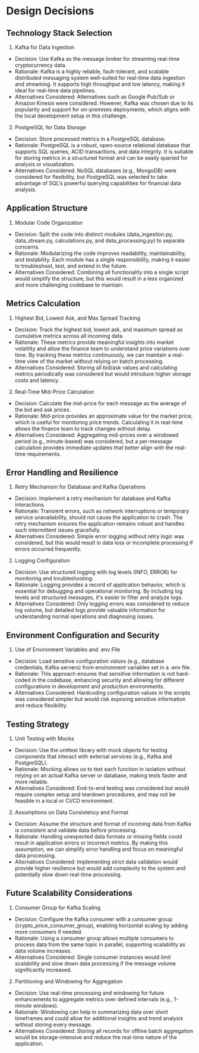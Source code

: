 # Design Decisions

## Technology Stack Selection
1) Kafka for Data Ingestion
- Decision: Use Kafka as the message broker for streaming real-time cryptocurrency data.
- Rationale: Kafka is a highly reliable, fault-tolerant, and scalable distributed messaging system well-suited for real-time data ingestion and streaming. It supports high throughput and low latency, making it ideal for real-time data pipelines.
- Alternatives Considered: Alternatives such as Google Pub/Sub or Amazon Kinesis were considered. However, Kafka was chosen due to its popularity and support for on-premises deployments, which aligns with the local development setup in this challenge.

2) PostgreSQL for Data Storage
- Decision: Store processed metrics in a PostgreSQL database.
- Rationale: PostgreSQL is a robust, open-source relational database that supports SQL queries, ACID transactions, and data integrity. It is suitable for storing metrics in a structured format and can be easily queried for analysis or visualization.
- Alternatives Considered: NoSQL databases (e.g., MongoDB) were considered for flexibility, but PostgreSQL was selected to take advantage of SQL’s powerful querying capabilities for financial data analysis.

## Application Structure
1) Modular Code Organization
- Decision: Split the code into distinct modules (data_ingestion.py, data_stream.py, calculations.py, and data_processing.py) to separate concerns.
- Rationale: Modularizing the code improves readability, maintainability, and testability. Each module has a single responsibility, making it easier to troubleshoot, test, and extend in the future.
- Alternatives Considered: Combining all functionality into a single script would simplify the structure, but this would result in a less organized and more challenging codebase to maintain.

## Metrics Calculation
1) Highest Bid, Lowest Ask, and Max Spread Tracking
- Decision: Track the highest bid, lowest ask, and maximum spread as cumulative metrics across all incoming data.
- Rationale: These metrics provide meaningful insights into market volatility and allow the finance team to understand price variations over time. By tracking these metrics continuously, we can maintain a real-time view of the market without relying on batch processing.
- Alternatives Considered: Storing all bid/ask values and calculating metrics periodically was considered but would introduce higher storage costs and latency.

2) Real-Time Mid-Price Calculation
- Decision: Calculate the mid-price for each message as the average of the bid and ask prices.
- Rationale: Mid-price provides an approximate value for the market price, which is useful for monitoring price trends. Calculating it in real-time allows the finance team to track changes without delay.
- Alternatives Considered: Aggregating mid-prices over a windowed period (e.g., minute-based) was considered, but a per-message calculation provides immediate updates that better align with the real-time requirements.

## Error Handling and Resilience
1) Retry Mechanism for Database and Kafka Operations
- Decision: Implement a retry mechanism for database and Kafka interactions.
- Rationale: Transient errors, such as network interruptions or temporary service unavailability, should not cause the application to crash. The retry mechanism ensures the application remains robust and handles such intermittent issues gracefully.
- Alternatives Considered: Simple error logging without retry logic was considered, but this would result in data loss or incomplete processing if errors occurred frequently.

2) Logging Configuration
- Decision: Use structured logging with log levels (INFO, ERROR) for monitoring and troubleshooting.
- Rationale: Logging provides a record of application behavior, which is essential for debugging and operational monitoring. By including log levels and structured messages, it's easier to filter and analyze logs.
- Alternatives Considered: Only logging errors was considered to reduce log volume, but detailed logs provide valuable information for understanding normal operations and diagnosing issues.

## Environment Configuration and Security
1) Use of Environment Variables and .env File
- Decision: Load sensitive configuration values (e.g., database credentials, Kafka servers) from environment variables set in a .env file.
- Rationale: This approach ensures that sensitive information is not hard-coded in the codebase, enhancing security and allowing for different configurations in development and production environments.
- Alternatives Considered: Hardcoding configuration values in the scripts was considered simpler but would risk exposing sensitive information and reduce flexibility.

## Testing Strategy
1) Unit Testing with Mocks
- Decision: Use the unittest library with mock objects for testing components that interact with external services (e.g., Kafka and PostgreSQL).
- Rationale: Mocking allows us to test each function in isolation without relying on an actual Kafka server or database, making tests faster and more reliable.
- Alternatives Considered: End-to-end testing was considered but would require complex setup and teardown procedures, and may not be feasible in a local or CI/CD environment.

2) Assumptions on Data Consistency and Format
- Decision: Assume the structure and format of incoming data from Kafka is consistent and validate data before processing.
- Rationale: Handling unexpected data formats or missing fields could result in application errors or incorrect metrics. By making this assumption, we can simplify error handling and focus on meaningful data processing.
- Alternatives Considered: Implementing strict data validation would provide higher resilience but would add complexity to the system and potentially slow down real-time processing.

## Future Scalability Considerations
1) Consumer Group for Kafka Scaling
- Decision: Configure the Kafka consumer with a consumer group (crypto_price_consumer_group), enabling horizontal scaling by adding more consumers if needed.
- Rationale: Using a consumer group allows multiple consumers to process data from the same topic in parallel, supporting scalability as data volume increases.
- Alternatives Considered: Single consumer instances would limit scalability and slow down data processing if the message volume significantly increased.

2) Partitioning and Windowing for Aggregation
- Decision: Use real-time processing and windowing for future enhancements to aggregate metrics over defined intervals (e.g., 1-minute windows).
- Rationale: Windowing can help in summarizing data over short timeframes and could allow for additional insights and trend analysis without storing every message.
- Alternatives Considered: Storing all records for offline batch aggregation would be storage-intensive and reduce the real-time nature of the application.
